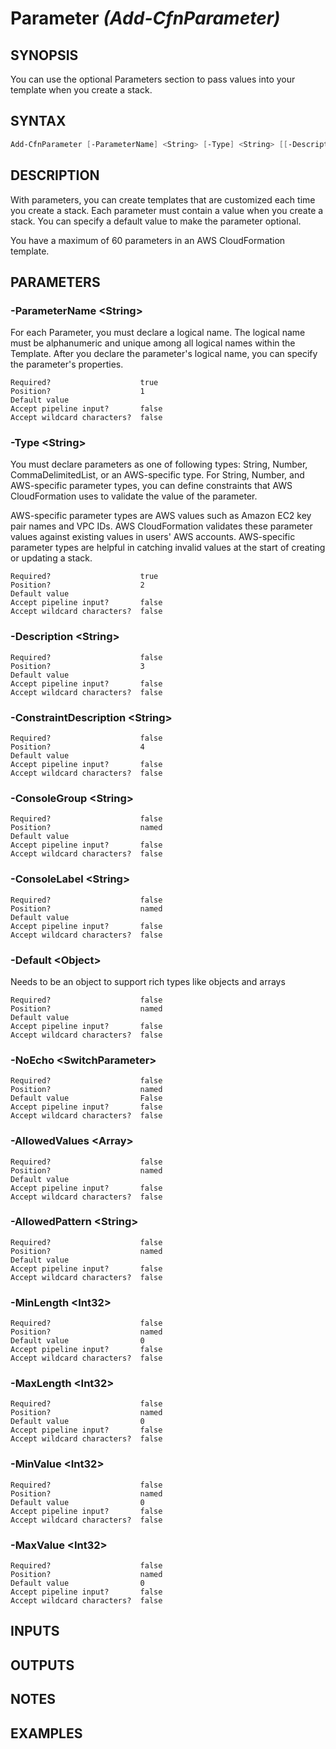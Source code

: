# **Parameter** *(Add-CfnParameter)*

## SYNOPSIS
You can use the optional Parameters section to pass values into your template when you create a stack.

## SYNTAX
```powershell
Add-CfnParameter [-ParameterName] <String> [-Type] <String> [[-Description] <String>] [[-ConstraintDescription] <String>] [-ConsoleGroup <String>] [-ConsoleLabel <String>] [-Default <Object>] [-NoEcho] [-AllowedValues <Array>] [-AllowedPattern <String>] [-MinLength <Int32>] [-MaxLength <Int32>] [-MinValue <Int32>] [-MaxValue <Int32>] [<CommonParameters>]
```

## DESCRIPTION
With parameters, you can create templates that are customized each time you create a stack. Each parameter must contain a value when you create a stack. You can specify a default value to make the parameter optional.

You have a maximum of 60 parameters in an AWS CloudFormation template.

## PARAMETERS
### -ParameterName &lt;String&gt;
For each Parameter, you must declare a logical name. The logical name must be alphanumeric and unique among all logical names within the Template. After you declare the parameter's logical name, you can specify the parameter's properties.
```
Required?                    true
Position?                    1
Default value
Accept pipeline input?       false
Accept wildcard characters?  false
```
 
### -Type &lt;String&gt;
You must declare parameters as one of following types: String, Number, CommaDelimitedList, or an AWS-specific type. For String, Number, and AWS-specific parameter types, you can define constraints that AWS CloudFormation uses to validate the value of the parameter.

AWS-specific parameter types are AWS values such as Amazon EC2 key pair names and VPC IDs. AWS CloudFormation validates these parameter values against existing values in users' AWS accounts. AWS-specific parameter types are helpful in catching invalid values at the start of creating or updating a stack.
```
Required?                    true
Position?                    2
Default value
Accept pipeline input?       false
Accept wildcard characters?  false
```
 
### -Description &lt;String&gt;

```
Required?                    false
Position?                    3
Default value
Accept pipeline input?       false
Accept wildcard characters?  false
```
 
### -ConstraintDescription &lt;String&gt;

```
Required?                    false
Position?                    4
Default value
Accept pipeline input?       false
Accept wildcard characters?  false
```
 
### -ConsoleGroup &lt;String&gt;

```
Required?                    false
Position?                    named
Default value
Accept pipeline input?       false
Accept wildcard characters?  false
```
 
### -ConsoleLabel &lt;String&gt;

```
Required?                    false
Position?                    named
Default value
Accept pipeline input?       false
Accept wildcard characters?  false
```
 
### -Default &lt;Object&gt;
Needs to be an object to support
rich types like objects and arrays
```
Required?                    false
Position?                    named
Default value
Accept pipeline input?       false
Accept wildcard characters?  false
```
 
### -NoEcho &lt;SwitchParameter&gt;

```
Required?                    false
Position?                    named
Default value                False
Accept pipeline input?       false
Accept wildcard characters?  false
```
 
### -AllowedValues &lt;Array&gt;

```
Required?                    false
Position?                    named
Default value
Accept pipeline input?       false
Accept wildcard characters?  false
```
 
### -AllowedPattern &lt;String&gt;

```
Required?                    false
Position?                    named
Default value
Accept pipeline input?       false
Accept wildcard characters?  false
```
 
### -MinLength &lt;Int32&gt;

```
Required?                    false
Position?                    named
Default value                0
Accept pipeline input?       false
Accept wildcard characters?  false
```
 
### -MaxLength &lt;Int32&gt;

```
Required?                    false
Position?                    named
Default value                0
Accept pipeline input?       false
Accept wildcard characters?  false
```
 
### -MinValue &lt;Int32&gt;

```
Required?                    false
Position?                    named
Default value                0
Accept pipeline input?       false
Accept wildcard characters?  false
```
 
### -MaxValue &lt;Int32&gt;

```
Required?                    false
Position?                    named
Default value                0
Accept pipeline input?       false
Accept wildcard characters?  false
```

## INPUTS


## OUTPUTS


## NOTES


## EXAMPLES
